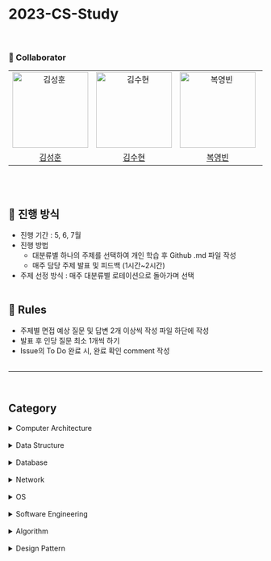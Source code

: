 # 2023-CS-Study

<br>

### 🙋 Collaborator

|                                                                                            |                                                                                            |                                                                                           |                                                                                            |                                                                                           |                                                                                            |                                                                                            |
| :----------------------------------------------------------------------------------------: | :----------------------------------------------------------------------------------------: | :---------------------------------------------------------------------------------------: | :----------------------------------------------------------------------------------------: | :---------------------------------------------------------------------------------------: | :----------------------------------------------------------------------------------------: | :----------------------------------------------------------------------------------------: |
| <img src="https://avatars.githubusercontent.com/u/61442302?v=4" width=150px alt="김성훈"/> | <img src="https://avatars.githubusercontent.com/u/93786956?v=4" width=150px alt="김수현"/> | <img src="https://avatars.githubusercontent.com/u/59864345?v=4" width=150px alt="복영빈"> | <img src="https://avatars.githubusercontent.com/u/119517146?v=4" width=150px alt="임예지"> | <img src="https://avatars.githubusercontent.com/u/72537762?v=4" width=150px alt="박지윤"> | <img src="https://avatars.githubusercontent.com/u/126961013?v=4" width=150px alt="정경연"> | <img src="https://avatars.githubusercontent.com/u/122027452?v=4" width=150px alt="박진영"> |
|                           [김성훈](https://github.com/kimsh2948)                           |                            [김수현](https://github.com/ooutta)                             |                            [복영빈](https://github.com/yybeen)                            |                            [임예지](https://github.com/yj5768)                             |                         [박지윤](https://github.com/Jiyun-Parkk)                          |                           [정경연](https://github.com/Cloudyee)                            |                            [박진영](https://github.com/jiny798)                            |

<br>
<br>

## 📝 진행 방식

- 진행 기간 : 5, 6, 7월
- 진행 방법
  - 대분류별 하나의 주제를 선택하여 개인 학습 후 Github .md 파일 작성
  - 매주 담당 주제 발표 및 피드백 (1시간~2시간)
- 주제 선정 방식 : 매주 대분류별 로테이션으로 돌아가며 선택
  <br>
  <br>

## 📏 Rules

- 주제별 면접 예상 질문 및 답변 2개 이상씩 작성 파일 하단에 작성
- 발표 후 인당 질문 최소 1개씩 하기
- Issue의 To Do 완료 시, 완료 확인 comment 작성
  <br>
  <br>

<hr>

<br>

## Category

<details>
<summary>Computer Architecture</summary>
<div markdown="1">
  
- [컴퓨터 구조 기초](https://github.com/woorifisa-tech/2023-CS-Study/blob/main/Computer%20Architecture/Computer%20Architecture%20Basics.md)<br>
- 컴퓨터의 구성<br>
- [중앙처리장치(CPU) 작동 원리](https://github.com/woorifisa-member/2023-CS-Study/blob/main/Computer%20Architecture/CPU.md)<br>
- [캐시 메모리](https://github.com/woorifisa-member/2023-CS-Study/blob/main/Computer%20Architecture/CacheMemory.md)<br>
- 고정 소수점 & 부동 소수점<br>
- 패리티 비트 & 해밍 코드<br>
- ARM 프로세서<br>
</div>
</details>
<br>

<details>
<summary>Data Structure</summary>
<div markdown="1">
  
- [Array](https://github.com/woorifisa/2023-CS-Study/blob/main/Data%20Structure/Array.md)<br>
- [LinkedList](https://github.com/woorifisa-member/2023-CS-Study/blob/main/Data%20Structure/LinkedList.md)<br>
- Array & ArrayList & LinkedList<br>
- [스택(Stack) & 큐(Queue)](https://github.com/woorifisa-member/2023-CS-Study/blob/main/Data%20Structure/Stack_Queue.md)<br>
- [힙(Heap)](https://github.com/woorifisa-member/2023-CS-Study/blob/main/Data%20Structure/Heap.md)<br>
- [트리(Tree)](https://github.com/woorifisa-member/2023-CS-Study/blob/main/Data%20Structure/Tree.md)<br>
- 이진탐색트리(Binary Search Tree)<br>
- 해시(Hash)<br>
- 트라이(Trie)<br>
- B-Tree & B+Tree<br>
</div>
</details>
<br>

<details>
<summary>Database</summary>
<div markdown="1"> 
  
- [키(Key) 정리](https://github.com/woorifisa/2023-CS-Study/blob/main/Database/Key.md)<br>
- [SQL - JOIN](https://github.com/woorifisa/2023-CS-Study/blob/main/Database/Join.md)<br>
- [SQL Injection](https://github.com/woorifisa-tech/2023-CS-Study/blob/main/Database/SQL%20Injection.md)<br>
- [SQL vs NoSQL](https://github.com/woorifisa-member/2023-CS-Study/blob/main/Database/SQL%20vs%20NoSQL.md)<br>
- [정규화(Normalization)](https://github.com/woorifisa-member/2023-CS-Study/blob/main/Database/Normalization.md)<br>
- 이상(Anomaly)<br>
- 인덱스(INDEX)<br>
- 트랜잭션(Transaction)<br>
- 트랜잭션 격리 수준(Transaction Isolation Level)<br>
- 저장 프로시저(Stored PROCEDURE)<br>
</div>
</details>
<br>

<details>
<summary>Network</summary>
<div markdown="1"> 
  
- [OSI 7 계층](https://github.com/woorifisa/2023-CS-Study/blob/main/Network/OSI%207%20Layer.md)<br>
- [TCP 3 way handshake & 4 way handshake](https://github.com/woorifisa/2023-CS-Study/blob/main/Network/TCP%203%20way%20handshake%20%26%204%20way%20handshake.md)
  <br>
- [TCP/IP 흐름제어 & 혼잡제어](https://github.com/woorifisa-tech/2023-CS-Study/blob/main/Network/TCP%20IP%20%ED%9D%90%EB%A6%84%EC%A0%9C%EC%96%B4%20%26%20%ED%98%BC%EC%9E%A1%EC%A0%9C%EC%96%B4.md)<br>
- [UDP](https://github.com/woorifisa-member/2023-CS-Study/blob/main/Network/UDP.md)<br>
- 대칭키 & 공개키<br>
- HTTP & HTTPS<br>
- TLS/SSL handshake<br>
- 로드 밸런싱(Load Balancing)<br>
- Blocking,Non-blocking & Synchronous,Asynchronous<br>
- Blocking & Non-Blocking I/O<br>
</div>
</details>
<br>

<details>
<summary>OS</summary>
<div markdown="1"> 
  
- [운영체제란](https://github.com/woorifisa/2023-CS-Study/blob/main/OS/What%20is%20an%20OS.md)<br>
- [프로세스 vs 스레드](https://github.com/woorifisa/2023-CS-Study/blob/main/OS/Process%20vs%20Thread.md)<br>
- [프로세스 주소 공간](https://github.com/woorifisa-member/2023-CS-Study/blob/main/OS/Process%20address%20space.md)<br>
- [인터럽트](https://github.com/woorifisa-member/2023-CS-Study/blob/main/OS/Interrupt.md)<br>
- [시스템 콜(System Call)](https://github.com/woorifisa-member/2023-CS-Study/blob/main/OS/System%20Call.md)<br>
- PCB와 Context Switching<br>
- IPC(Inter Process Communication)<br>
- CPU 스케줄링<br>
- 데드락(DeadLock)<br>
- Race Condition<br>
- 세마포어(Semaphore) & 뮤텍스(Mutex)<br>
- 페이징 & 세그먼테이션 (PDF)<br>
- 페이지 교체 알고리즘<br>
- 메모리(Memory)<br>
- 파일 시스템<br>
</div>
</details>
 <br>
 
<details>
<summary>Software Engineering</summary>
<div markdown="1"> 
  
- [클린코드 & 리팩토링 & 시큐어코딩](https://github.com/woorifisa-member/2023-CS-Study/blob/main/Software%20Engineering/Clean%20Code%20%26%20Refactoring.md)<br>
- [TDD(Test Driven Development)](https://github.com/woorifisa-member/2023-CS-Study/blob/main/Software%20Engineering/TDD.md)<br>
- 애자일(Agile) 정리1 / 애자일(Agile) 정리2<br>
- 객체 지향 프로그래밍(Object-Oriented Programming)<br>
- 함수형 프로그래밍(Fuctional Programming)<br>
- 데브옵스(DevOps)<br>
- 서드 파티(3rd party)란?<br>
- [마이크로서비스 아키텍처(MSA)](https://github.com/woorifisa-member/2023-CS-Study/blob/main/Software%20Engineering/MSA.md)<br>
</div>
</details>
 <br>
 
<details>
<summary>Algorithm</summary>
<div markdown="1">
  
- [거품 정렬(Bubble Sort)](https://github.com/woorifisa/2023-CS-Study/blob/main/Algorithm/Bubble%20sort.md) <br>
- [선택 정렬(Selection Sort)](https://github.com/woorifisa-member/2023-CS-Study/blob/main/Algorithm/Selection_sort.md)<br>
- [삽입 정렬(Insertion Sort)](https://github.com/woorifisa-member/2023-CS-Study/blob/main/Algorithm/Insert%20sort.md)<br>
- 퀵 정렬(Quick Sort)<br>
- 병합 정렬(Merge Sort)<br>
- 힙 정렬(Heap Sort)<br>
- 기수 정렬(Radix Sort)<br>
- 계수 정렬(Count Sort)<br>
- 이분 탐색(Binary Search)<br>
- 해시 테이블 구현<br>
- [DFS & BFS](https://github.com/woorifisa-member/2023-CS-Study/blob/main/Algorithm/DFS%26BFS.md)<br>
- 최장 증가 수열(LIS)<br>
- 최소 공통 조상(LCA)<br>
- 동적 계획법(Dynamic Programming)<br>
- 다익스트라(Dijkstra) 알고리즘<br>
- 비트마스크(BitMask)<br>
</div>
</details>
<br>

<details>
<summary>Design Pattern</summary>
<div markdown="1">
  
- [싱글톤 패턴](https://github.com/woorifisa/2023-CS-Study/blob/main/Design%20Pattern/Singleton.md)<br>
- [탬플릿 메소드 패턴](https://github.com/woorifisa/2023-CS-Study/blob/main/Design%20Pattern/Template%20Method.md)<br>
- [팩토리 메소드 패턴](https://github.com/woorifisa-tech/2023-CS-Study/blob/main/Design%20Pattern/Factory%20Method.md)<br>
- [옵저버 패턴](https://github.com/woorifisa-member/2023-CS-Study/blob/main/Design%20Pattern/Observer.md)<br>
- [스트레티지 패턴](https://github.com/woorifisa-member/2023-CS-Study/blob/main/Design%20Pattern/Strategy.md)<br>
- 프록시 패턴<br>
- 컴포지트 패턴<br>
- SOLID<br>
</div>
</details>
<br>
